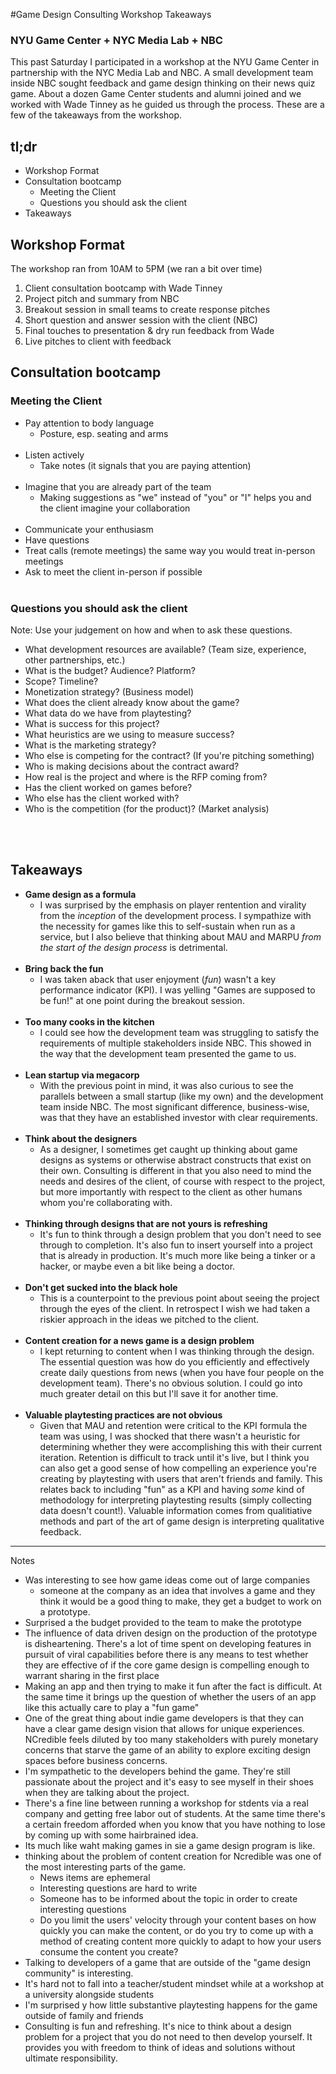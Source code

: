 #Game Design Consulting Workshop Takeaways
### NYU Game Center + NYC Media Lab + NBC 

This past Saturday I participated in a workshop at the NYU Game Center in partnership with the NYC Media Lab and NBC. A small development team inside NBC sought feedback and game design thinking on their news quiz game. About a dozen Game Center students and alumni joined and we worked with Wade Tinney as he guided us through the process. These are a few of the takeaways from the workshop.

## tl;dr
<!-- MarkdownTOC autolink=false bracket=circle depth=0 -->

- Workshop Format
- Consultation bootcamp
    - Meeting the Client
    - Questions you should ask the client
- Takeaways

<!-- /MarkdownTOC -->

## Workshop Format

The workshop ran from 10AM to 5PM (we ran a bit over time)

1. Client consultation bootcamp with Wade Tinney
2. Project pitch and summary from NBC
3. Breakout session in small teams to create response pitches
4. Short question and answer session with the client (NBC)
5. Final touches to presentation & dry run feedback from Wade
6. Live pitches to client with feedback
   
## Consultation bootcamp

### Meeting the Client

* Pay attention to body language
    - Posture, esp. seating and arms<br><br>
* Listen actively
    - Take notes (it signals that you are paying attention)<br><br>
* Imagine that you are already part of the team
    - Making suggestions as "we" instead of "you" or "I" helps you and the client imagine your collaboration<br><br>
* Communicate your enthusiasm
* Have questions
* Treat calls (remote meetings) the same way you would treat in-person meetings
* Ask to meet the client in-person if possible
<br><br>

### Questions you should ask the client

Note: Use your judgement on how and when to ask these questions.

* What development resources are available? (Team size, experience, other partnerships, etc.)
* What is the budget? Audience? Platform?
* Scope? Timeline?
* Monetization strategy? (Business model)
* What does the client already know about the game?
* What data do we have from playtesting?
* What is success for this project?
* What heuristics are we using to measure success?
* What is the marketing strategy?
* Who else is competing for the contract? (If you're pitching something)
* Who is making decisions about the contract award?
* How real is the project and where is the RFP coming from?
* Has the client worked on games before?
* Who else has the client worked with?
* Who is the competition (for the product)? (Market analysis)

<br><br>

## Takeaways
* __Game design as a formula__
    - I was surprised by the emphasis on player rentention and virality from the _inception_ of the development process. I sympathize with the necessity for games like this to self-sustain when run as a service, but I also believe that thinking about MAU and MARPU _from the start of the design process_ is detrimental.<br><br>
* __Bring back the fun__
    - I was taken aback that user enjoyment (*fun*) wasn't a key performance indicator (KPI). I was yelling "Games are supposed to be fun!" at one point during the breakout session.<br><br>
* __Too many cooks in the kitchen__
    - I could see how the development team was struggling to satisfy the requirements of multiple stakeholders inside NBC. This showed in the way that the development team presented the game to us.<br><br>
* __Lean startup via megacorp__
    - With the previous point in mind, it was also curious to see the parallels between a small startup (like my own) and the development team inside NBC. The most significant difference, business-wise, was that they have an established investor with clear requirements.<br><br>
* __Think about the designers__
    - As a designer, I sometimes get caught up thinking about game designs as systems or otherwise abstract constructs that exist on their own. Consulting is different in that you also need to mind the needs and desires of the client, of course with respect to the project, but more importantly with respect to the client as other humans whom you're collaborating with.<br><br>
* __Thinking through designs that are not yours is refreshing__
    - It's fun to think through a design problem that you don't need to see through to completion. It's also fun to insert yourself into a project that is already in production. It's much more like being a tinker or a hacker, or maybe even a bit like being a doctor.<br><br>
* __Don't get sucked into the black hole__
    - This is a counterpoint to the previous point about seeing the project through the eyes of the client. In retrospect I wish we had taken a riskier approach in the ideas we pitched to the client. <br><br>
* __Content creation for a news game is a design problem__
    - I kept returning to content when I was thinking through the design. The essential question was how do you efficiently and effectively create daily questions from news (when you have four people on the development team). There's no obvious solution. I could go into much greater detail on this but I'll save it for another time.<br><br>
* __Valuable playtesting practices are not obvious__
    - Given that MAU and retention were critical to the KPI formula the team was using, I was shocked that there wasn't a heuristic for determining whether they were accomplishing this with their current iteration. Retention is difficult to track until it's live, but I think you can also get a good sense of how compelling an experience you're creating by playtesting with users that aren't friends and family. This relates back to including "fun" as a KPI and having _some_ kind of methodology for interpreting playtesting results (simply collecting data doesn't count!). Valuable information comes from qualitiative methods and part of the art of game design is interpreting qualitative feedback.

---
 Notes
* Was interesting to see how game ideas come out of large companies
    - someone at the company as an idea that involves a game and they think it would be a good thing to make, they get a budget to work on a prototype.
* Surprised a the budget provided to the team to make the prototype
* The influence of data driven design on the production of the prototype is disheartening. There's a lot of time spent on developing features in pursuit of viral capabilities before there is any means to test whether they are effective of if the core game design is compelling enough to warrant sharing in the first place
* Making an app and then trying to make it fun after the fact is difficult. At the same time it brings up the question of whether the users of an app like this actually care to play a "fun game"
* One of the great thing about indie game developers is that they can have a clear game design vision that allows for unique experiences. NCredible feels diluted by too many stakeholders with purely monetary concerns that starve the game of an ability to explore exciting design spaces before business concerns.
* I'm sympathetic to the developers behind the game. They're still passionate about the project and it's easy to see myself in their shoes when they are talking about the project.
* There's a fine line between running a workshop for stdents via a real company and getting free labor out of students. At the same time there's a certain freedom afforded when you know that you have nothing to lose by coming up with some hairbrained idea. 
* Its much like waht making games in sie a game design program is like.
* thinking about the problem of content creation for Ncredible was one of the most interesting parts of the game.
    - News items are ephemeral
    - Interesting questions are hard to write
    - Someone has to be informed about the topic in order to create interesting questions
    - Do you limit the users' velocity through your content bases on how quickly you can make the content, or do you try to come up with a method of creating content more quickly to adapt to how your users consume the content you create?
* Talking to developers of a game that are outside of the "game design community" is interesting.
* It's hard not to fall into a teacher/student mindset while at a workshop at a university alongside students
* I'm surprised y how little substantive playtesting happens for the game outside of family and friends
* Consulting is fun and refreshing. It's nice to think about a design problem for a project that you do not need to then develop yourself. It provides you with freedom to think of ideas and solutions without ultimate responsibility.